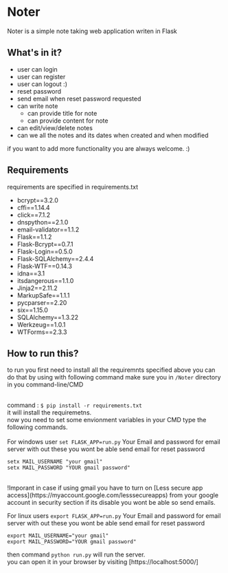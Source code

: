 # Noter
Noter is a simple note taking web application writen in Flask

## What's in it?
- user can login
- user can register
- user can logout :)
- reset password
- send email when reset password requested
- can write note
	- can provide title for note
	- can provide content for note
- can edit/view/delete notes
- can we all the notes and its dates when created and when modified

if you want to add more functionality you are always welcome. :)

## Requirements

requirements are specified in requirements.txt 
- bcrypt==3.2.0
- cffi==1.14.4
- click==7.1.2
- dnspython==2.1.0
- email-validator==1.1.2
- Flask==1.1.2
- Flask-Bcrypt==0.7.1
- Flask-Login==0.5.0
- Flask-SQLAlchemy==2.4.4
- Flask-WTF==0.14.3
- idna==3.1
- itsdangerous==1.1.0
- Jinja2==2.11.2
- MarkupSafe==1.1.1
- pycparser==2.20
- six==1.15.0
- SQLAlchemy==1.3.22
- Werkzeug==1.0.1
- WTForms==2.3.3

## How to run this?
to run you first need to install all the requiremnts specified above you can do that by using with following command make sure you in `/Noter` directory in you command-line/CMD

<br>command : ```$ pip install -r requirements.txt``` <br>
it will install the requiremetns.<br>
now you need to set some envionment variables in your CMD type the following commands.<br>
<br>
For windows user
`set FLASK_APP=run.py`
Your Email and password for email server with out these you wont be able send email for reset password

`setx MAIL_USERNAME "your gmail"` <br>
`setx MAIL_PASSWORD "YOUR gmail password"`

<br>
!Imporant
in case if using gmail you have to turn on [Less secure app access](https://myaccount.google.com/lesssecureapps) from your google account in security section if its disable you wont be able so send emails.

For linux users
`export FLASK_APP=run.py`
Your Email and password for email server with out these you wont be able send email for reset password

`export MAIL_USERNAME="your gmail"` <br>
`export MAIL_PASSWORD="YOUR gmail password"`


then command `python run.py` will run the server.<br>
you can open it in your browser by visiting [https://localhost:5000/]


